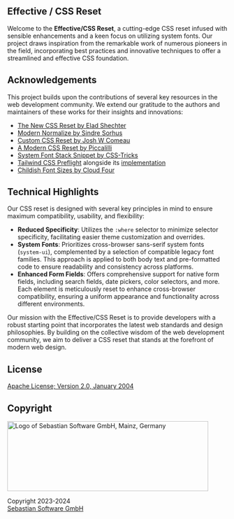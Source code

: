 ## Effective / CSS Reset

Welcome to the **Effective/CSS Reset**, a cutting-edge CSS reset infused with sensible enhancements and a keen focus on utilizing system fonts. Our project draws inspiration from the remarkable work of numerous pioneers in the field, incorporating best practices and innovative techniques to offer a streamlined and effective CSS foundation.

## Acknowledgements

This project builds upon the contributions of several key resources in the web development community. We extend our gratitude to the authors and maintainers of these works for their insights and innovations:

- [The New CSS Reset by Elad Shechter](https://github.com/elad2412/the-new-css-reset)
- [Modern Normalize by Sindre Sorhus](https://github.com/sindresorhus/modern-normalize)
- [Custom CSS Reset by Josh W Comeau](https://www.joshwcomeau.com/css/custom-css-reset/)
- [A Modern CSS Reset by Piccalilli](https://piccalil.li/blog/a-modern-css-reset/)
- [System Font Stack Snippet by CSS-Tricks](https://css-tricks.com/snippets/css/system-font-stack/#aa-method-1-system-fonts-at-the-element-level)
- [Tailwind CSS Preflight](https://tailwindcss.com/docs/preflight) alongside its [implementation](https://unpkg.com/tailwindcss@3.2.2/src/css/preflight.css)
- [Childish Font Sizes by Cloud Four](https://cloudfour.com/thinks/childish-font-sizes/)

## Technical Highlights

Our CSS reset is designed with several key principles in mind to ensure maximum compatibility, usability, and flexibility:

- **Reduced Specificity**: Utilizes the `:where` selector to minimize selector specificity, facilitating easier theme customization and overrides.
- **System Fonts**: Prioritizes cross-browser sans-serif system fonts (`system-ui`), complemented by a selection of compatible legacy font families. This approach is applied to both body text and pre-formatted code to ensure readability and consistency across platforms.
- **Enhanced Form Fields**: Offers comprehensive support for native form fields, including search fields, date pickers, color selectors, and more. Each element is meticulously reset to enhance cross-browser compatibility, ensuring a uniform appearance and functionality across different environments.

Our mission with the Effective/CSS Reset is to provide developers with a robust starting point that incorporates the latest web standards and design philosophies. By building on the collective wisdom of the web development community, we aim to deliver a CSS reset that stands at the forefront of modern web design.

## License

[Apache License; Version 2.0, January 2004](http://www.apache.org/licenses/LICENSE-2.0)

## Copyright

<img src="https://cdn.rawgit.com/sebastian-software/sebastian-software-brand/0d4ec9d6/sebastiansoftware-en.svg" alt="Logo of Sebastian Software GmbH, Mainz, Germany" width="460" height="160"/>

Copyright 2023-2024<br/>[Sebastian Software GmbH](https://www.sebastian-software.de)
